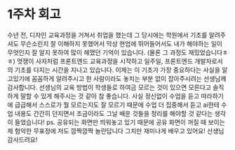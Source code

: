 # 1주차 회고

수년 전, 디자인 교육과정을 거쳐서 취업을 했는데 그 당시에는 학원에서 기초를 알려주셔도 무슨소린지 잘 이해하지 못했어서 막상 현업에 뛰어들어서도 내가 해야하는 일이 무엇인지 잘 알지 못하여 많이 헤맸던 기억이 있습니다. (물론 그 과정도 재밌었습니다ㅎㅎ)
멋쟁이 사자처럼 프론트엔드 교육과정을 시작하고 일주일, 프론트엔드 개발자로서의 기초를 다지는 시간을 지나고 있습니다. 이제는 이 기초가 가장 중요하다는 사실을 알고있기에 꼼꼼하게 알려주시고 한 사람이라도 놓치는 부분 없이 잡아주시려는 선생님께 감사합니다. 선생님의 교육 방법이 학생들로 하여금 모르는 것이 있으면 모른다고 솔직하게 말할 수 있게 해주시는 것 같아 참 좋습니다.
사실 정신없이 수업을 듣고 따라하기에 급급해서 스스로가 뭘 모르는지도 잘 모르기 때문에 수업 더 집중해서 듣고 ai한테 수업 내용도 간간히 던지면서 조금이라도 그날 배운 것들을 정리를 해야할 것 같다는 생각이 들었습니다!
ps. 공유되는 화면만 띄워놓고 있기 때문에 공유 화면이 꺼질 때 보이는 제 험악한 무표정에 저도 깜짝깜짝 놀란답니다 그치만 재미나게 배우고 있어요! 선생님 감사드려요!
